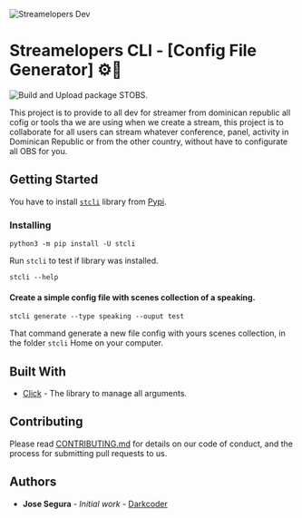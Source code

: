 ![Streamelopers Dev](https://streamelopers.org/assets/img/logos/logo-white-bg.png)

# Streamelopers CLI - [Config File Generator] ⚙️🚀

![Build and Upload package STOBS.](https://github.com/DarkCode01/streamelopers-cli/workflows/Build./badge.svg)

This project is to provide to all dev for streamer from dominican republic all cofig or tools tha we are using when we create a stream, this project is to collaborate for all users can stream whatever conference, panel, activity in Dominican Republic or from the other country, without have to configurate all OBS for you.

## Getting Started

You have to install [`stcli`](https://pypi.org/manage/project/stcli/releases/) library from [Pypi](https://pypi.org/).

### Installing

```
python3 -m pip install -U stcli
```
Run `stcli` to test if library was installed.
```
stcli --help
```

#### Create a simple config file with scenes collection of a speaking.
```
stcli generate --type speaking --ouput test
```
That command generate a new file config with yours scenes collection, in the folder `stcli` Home on your computer.

## Built With

* [Click](https://click.palletsprojects.com/) - The library to manage all arguments.

## Contributing

Please read [CONTRIBUTING.md](https://gist.github.com/PurpleBooth/b24679402957c63ec426) for details on our code of conduct, and the process for submitting pull requests to us.

## Authors

* **Jose Segura** - *Initial work* - [Darkcoder](https://github.com/Darkcode01)

